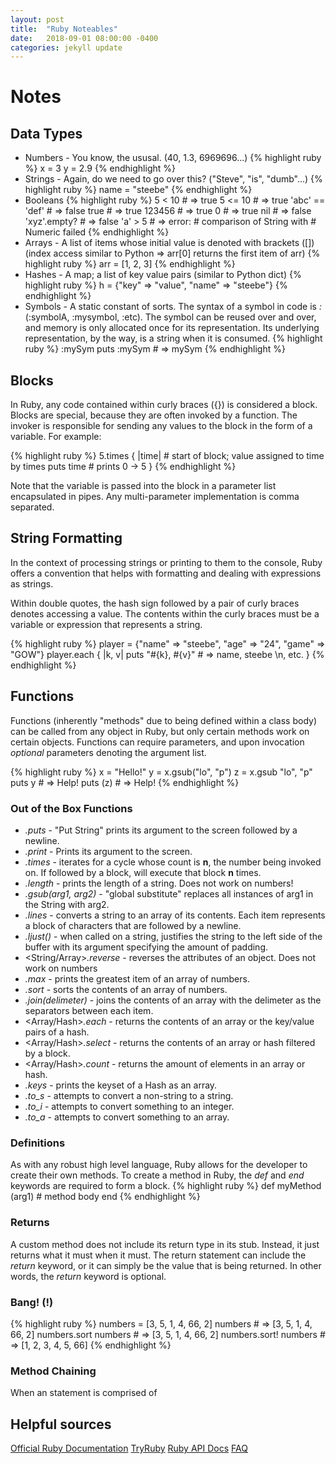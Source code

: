 ```yaml
---
layout: post
title:  "Ruby Noteables"
date:   2018-09-01 08:00:00 -0400
categories: jekyll update
---
```


# Notes

## Data Types
* Numbers - You know, the ususal. (40, 1.3, 6969696...)
{% highlight ruby %}
x = 3
y = 2.9
{% endhighlight %}
* Strings - Again, do we need to go over this? ("Steve", "is", "dumb"...)
{% highlight ruby %}
name = "steebe"
{% endhighlight %}
* Booleans
{% highlight ruby %}
5 < 10          # => true
5     <= 10     # => true
'abc' == 'def'  # => false
true            # => true
123456          # => true
0               # => true
nil             # => false
'xyz'.empty?    # => false
'a' > 5         # => error:
                # comparison of String with
                # Numeric failed
{% endhighlight %}
* Arrays - A list of items whose initial value is denoted with brackets ([]) (index access similar to Python => arr[0] returns the first item of arr)
{% highlight ruby %}
arr = [1, 2, 3]
{% endhighlight %}
* Hashes - A map; a list of key value pairs (similar to Python dict)
{% highlight ruby %}
h = {"key" => "value", "name" => "steebe"}
{% endhighlight %}
* Symbols - A static constant of sorts. The syntax of a symbol in code is _:<symbol-name>_ (:symbolA, :mysymbol, :etc). The symbol can be reused over and over, and memory is only allocated once for its representation. Its underlying representation, by the way, is a string when it is consumed.
{% highlight ruby %}
:mySym
puts :mySym # => mySym
{% endhighlight %}

## Blocks
In Ruby, any code contained within curly braces ({}) is considered a block. Blocks are special, because they are often invoked by a function. The invoker is responsible for sending any values to the block in the form of a variable. For example:

{% highlight ruby %}
5.times { |time|    # start of block; value assigned to time by times
    puts time       # prints 0 -> 5
}
{% endhighlight %}

Note that the variable is passed into the block in a parameter list encapsulated in pipes. Any multi-parameter implementation is comma separated.

## String Formatting
In the context of processing strings or printing to them to the console, Ruby offers a convention that helps with formatting and dealing with expressions as strings.

Within double quotes, the hash sign followed by a pair of curly braces denotes accessing a value. The contents within the curly braces must be a variable or expression that represents a string.

{% highlight ruby %}
player = {"name" => "steebe", "age" => "24", "game" => "GOW"}
player.each { |k, v|
    puts "#{k}, #{v}" # => name, steebe \n, etc.
}
{% endhighlight %}

## Functions
Functions (inherently "methods" due to being defined within a class body) can be called from any object in Ruby, but only certain methods work on certain objects.
Functions can require parameters, and upon invocation _optional_ parameters denoting the argument list.

{% highlight ruby %}
x = "Hello!"
y = x.gsub("lo", "p")
z = x.gsub "lo", "p"
puts y      # => Help!
puts (z)    # => Help!
{% endhighlight %}


### Out of the Box Functions
* _.puts_ - "Put String" prints its argument to the screen followed by a newline.
* _.print_ - Prints its argument to the screen.
* <Number>_.times_ - iterates for a cycle whose count is **n**, the number being invoked on. If followed by a block, will execute that block **n** times.
* <String>_.length_ - prints the length of a string. Does not work on numbers!
* <String>_.gsub(arg1, arg2)_ - "global substitute" replaces all instances of arg1 in the String with arg2.
* <String>_.lines_ - converts a string to an array of its contents. Each item represents a block of characters that are followed by a newline.
* <String>_.ljust(<int>)_ - when called on a string, justifies the string to the left side of the buffer with its argument specifying the amount of padding.
* <String/Array>_.reverse_ - reverses the attributes of an object. Does not work on numbers
* <Array>_.max_ - prints the greatest item of an array of numbers.
* <Array>_.sort_ - sorts the contents of an array of numbers.
* <Array>_.join(delimeter)_ - joins the contents of an array with the delimeter as the separators between each item.
* <Array/Hash>_.each_ - returns the contents of an array or the key/value pairs of a hash.
* <Array/Hash>_.select_ - returns the contents of an array or hash filtered by a block.
* <Array/Hash>_.count_ - returns the amount of elements in an array or hash.
* <Hash>_.keys_ - prints the keyset of a Hash as an array.
* _.to_s_ - attempts to convert a non-string to a string.
* _.to_i_ - attempts to convert something to an integer.
* _.to_a_ - attempts to convert something to an array.

### Definitions
As with any robust high level language, Ruby allows for the developer to create their own methods. To create a method in Ruby, the _def_ and _end_ keywords are required to form a block.
{% highlight ruby %}
def myMethod (arg1)
    # method body
end
{% endhighlight %}

### Returns
A custom method does not include its return type in its stub. Instead, it just returns what it must when it must. The return statement can include the _return_ keyword, or it can simply be the value that is being returned. In other words, the _return_ keyword is optional.

### Bang! (!)
{% highlight ruby %}
numbers = [3, 5, 1, 4, 66, 2]
numbers   # => [3, 5, 1, 4, 66, 2]
numbers.sort
numbers   # => [3, 5, 1, 4, 66, 2]
numbers.sort!
numbers   # => [1, 2, 3, 4, 5, 66]
{% endhighlight %}

### Method Chaining
When an statement is comprised of


## Helpful sources
[Official Ruby Documentation](https://www.ruby-lang.org/en/documentation/)
[TryRuby](https://ruby.github.io/TryRuby/)
[Ruby API Docs](http://ruby-doc.org/core-2.5.1/doc/)
[FAQ](https://www.ruby-lang.org/en/documentation/faq/1/)
